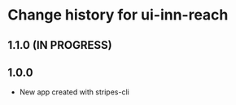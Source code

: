 # Change history for ui-inn-reach

## 1.1.0 (IN PROGRESS)


## 1.0.0

* New app created with stripes-cli
